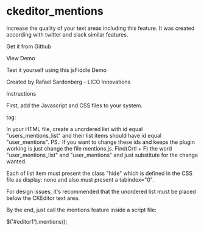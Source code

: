 ckeditor_mentions
=================

Increase the quality of your text areas including this feature. It was created according with twitter and slack similar features.

Get it from Github

View Demo 

Test it yourself using this jsFiddle Demo

Created by Rafael Sardenberg - LICO Innovations

Instructions

First, add the Javascript and CSS files to your system. 

tag:
<script src="jquery.js"></script>
<script src="call.js"></script>
<script src="mentions.js"></script>
<script src="ckeditor/ckeditor.js"></script>
<link rel="stylesheet" type="text/css" href="mentions.css">

In your HTML file, create a unordered list with id equal "users_mentions_list" and their list items should have id equal "user_mentions".
PS.: If you want to change these ids and keeps the plugin working is just change the file mentions.js. Find(Crtl + F) the word "user_mentions_list" and "user_mentions" and just substitute for the change wanted.

Each of list item must present the class "hide" which is defined in the CSS file as display: none and also must present a tabindex="0".

For design issues, it's recommended that the unordered list must be placed below the CKEditor text area.

By the end, just call the mentions feature inside a script file:

$('#editor1').mentions();
